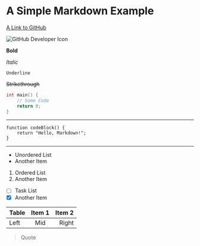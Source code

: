 # A Simple Markdown Example

[A Link to GitHub](https://github.com)

![GitHub Developer Icon](https://cdn.jsdelivr.net/gh/github/developer.github.com@master/assets/images/logo_developer.png)

**Bold**

*Italic*

`Underline`

~~Strikethrough~~


```c++
int main() {
	// Some Code
	return 0;
}
```

---

	function codeBlock() {
		return "Hello, Markdown!";
	}

---

+ Unordered List
+ Another Item

1. Ordered List
2. Another Item

+ [ ] Task List
+ [x] Another Item

| Table | Item 1 | Item 2 |
| ----- | :----: | -----: |
| Left  |  Mid   |  Right |

> Quote

